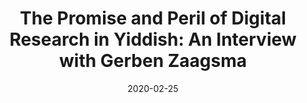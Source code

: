 ---
title: "The Promise and Peril of Digital Research in Yiddish: An Interview with Gerben Zaagsma"
collection: publications
category: other
permalink: /publication/2020-02-25-dh-yiddish
excerpt: 'I spoke with Gerben Zaagsma about Yiddish, klezmer music, the Spanish Civil War, and digital studies.'
date: 2020-02-25
venue: 'In geveb'
paperurl: 'https://ingeveb.org/blog/the-promise-and-peril-of-digital-research-in-yiddish-an-interview-with-gerben-zaagsma'
citation: 'Hoffenberg, Elena. “The Promise and Peril of Digital Research in Yiddish: An Interview with Gerben Zaagsma.” <i>In geveb</i> (February 2020).'
---